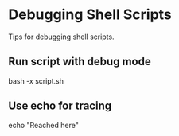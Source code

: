 # Debugging Shell Scripts

Tips for debugging shell scripts.

## Run script with debug mode

bash -x script.sh

## Use echo for tracing

echo "Reached here"
